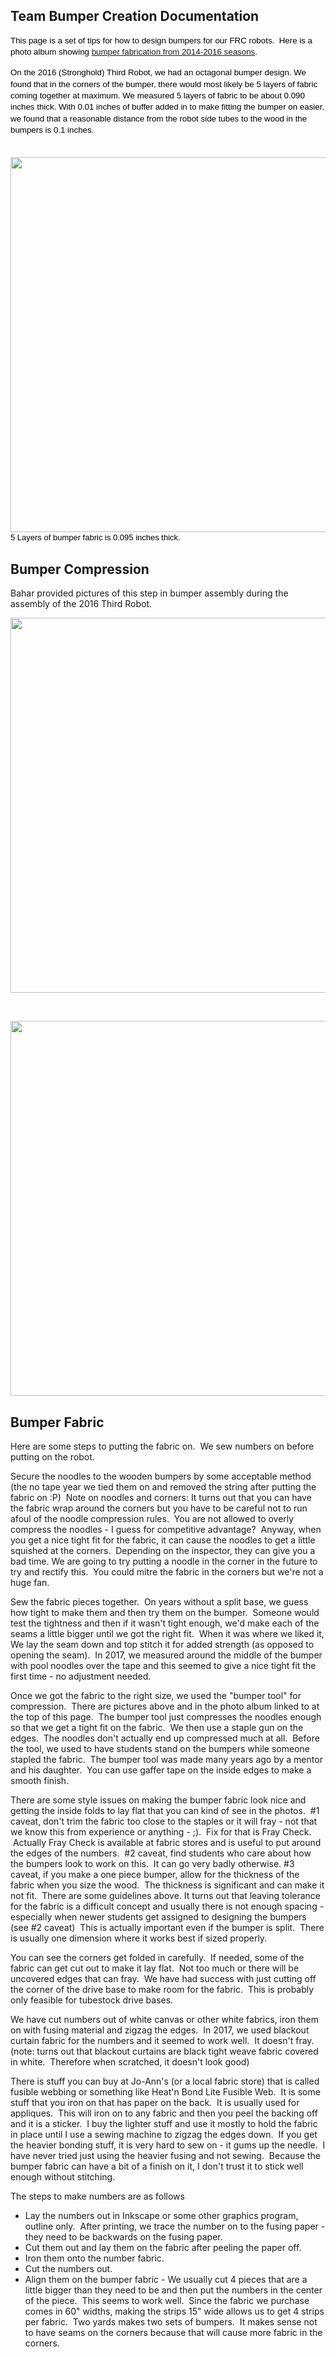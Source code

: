   <div class="content">
    <div class="field field-name-body field-type-text-with-summary field-label-hidden"><div class="field-items"><div class="field-item even"><h2>Team Bumper Creation Documentation</h2><h2 style="line-height: 1.38; margin-top: 11pt; margin-bottom: 11pt;" dir="ltr"><span style="font-size: 13.333333333333332px; font-family: Arial; color: #000000; background-color: transparent; font-weight: 400; font-style: normal; font-variant: normal; text-decoration: none; vertical-align: baseline; white-space: pre-wrap;">This page is a set of tips for how to design bumpers for our FRC robots.  Here is a photo album showing <a href="https://photos.google.com/share/AF1QipNiN01Iz9mbhol8uk3jgPH37uxdTjKmLc0aLxVyPz3oJoafvb0XsbvQkQihXAwvjg?key=V0VybldRc2JReE9ieDB2cVltbWp2XzJ2aG9LajJR">bumper fabrication from 2014-2016 seasons</a>.</span></h2><p style="line-height: 1.38; margin-top: 11pt; margin-bottom: 11pt;" dir="ltr"><span style="font-size: 13.333333333333332px; font-family: Arial; color: #000000; background-color: transparent; font-weight: 400; font-style: normal; font-variant: normal; text-decoration: none; vertical-align: baseline; white-space: pre-wrap;">On the 2016 (Stronghold) Third Robot, we had an octagonal bumper design. We found that in the corners of the bumper, there would most likely be 5 layers of fabric coming together at maximum. We measured 5 layers of fabric to be about 0.090 inches thick. With 0.01 inches of buffer added in to make fitting the bumper on easier, we found that a reasonable distance from the robot side tubes to the wood in the bumpers is 0.1 inches.</span></p><p style="line-height: 1.38; margin-top: 11pt; margin-bottom: 11pt;" dir="ltr"><span style="font-size: 13.333333333333332px; font-family: Arial; color: #000000; background-color: transparent; font-weight: 400; font-style: normal; font-variant: normal; text-decoration: none; vertical-align: baseline; white-space: pre-wrap;"> <img src="https://static.wixstatic.com/media/3dfd0a_afad42a4e9804b48b72341f746616f36~mv2.jpg" alt="" width="800" height="600" /><br /><span style="font-family: &quot;Lucida Grande&quot;, &quot;Lucida Sans Unicode&quot;, sans-serif; font-size: 13.008px;">5 Layers of bumper fabric is 0.095 inches thick.</span></span></p><h2>Bumper Compression</h2><p>Bahar provided pictures of this step in bumper assembly during the assembly of the 2016 Third Robot.</p><p><img src="https://static.wixstatic.com/media/3dfd0a_bfee264a03554f4b9bd7574c6d2429ff~mv2.jpg" alt="" width="800" height="600" /></p><p> </p><p><img src="https://static.wixstatic.com/media/3dfd0a_1cbe569458554b1585ad177dc79a57f7~mv2.jpg" alt="" width="800" height="600" /></p><h2>Bumper Fabric</h2><p>Here are some steps to putting the fabric on.  We sew numbers on before putting on the robot.</p><p>Secure the noodles to the wooden bumpers by some acceptable method (the no tape year we tied them on and removed the string after putting the fabric on :P)  Note on noodles and corners: It turns out that you can have the fabric wrap around the corners but you have to be careful not to run afoul of the noodle compression rules.  You are not allowed to overly compress the noodles - I guess for competitive advantage?  Anyway, when you get a nice tight fit for the fabric, it can cause the noodles to get a little squished at the corners.  Depending on the inspector, they can give you a bad time. We are going to try putting a noodle in the corner in the future to try and rectify this.  You could mitre the fabric in the corners but we're not a huge fan.</p><p>Sew the fabric pieces together.  On years without a split base, we guess how tight to make them and then try them on the bumper.  Someone would test the tightness and then if it wasn't tight enough, we'd make each of the seams a little bigger until we got the right fit.  When it was where we liked it, We lay the seam down and top stitch it for added strength (as opposed to opening the seam).  In 2017, we measured around the middle of the bumper with pool noodles over the tape and this seemed to give a nice tight fit the first time - no adjustment needed.</p><p>Once we got the fabric to the right size, we used the "bumper tool" for compression.  There are pictures above and in the photo album linked to at the top of this page.  The bumper tool just compresses the noodles enough so that we get a tight fit on the fabric.  We then use a staple gun on the edges.  The noodles don't actually end up compressed much at all.  Before the tool, we used to have students stand on the bumpers while someone stapled the fabric.  The bumper tool was made many years ago by a mentor and his daughter.  You can use gaffer tape on the inside edges to make a smooth finish.</p><p>There are some style issues on making the bumper fabric look nice and getting the inside folds to lay flat that you can kind of see in the photos.  #1 caveat, don't trim the fabric too close to the staples or it will fray - not that we know this from experience or anything - ;).  Fix for that is Fray Check.  Actually Fray Check is available at fabric stores and is useful to put around the edges of the numbers.  #2 caveat, find students who care about how the bumpers look to work on this.  It can go very badly otherwise. #3 caveat, if you make a one piece bumper, allow for the thickness of the fabric when you size the wood.  The thickness is significant and can make it not fit.  There are some guidelines above. It turns out that leaving tolerance for the fabric is a difficult concept and usually there is not enough spacing - especially when newer students get assigned to designing the bumpers (see #2 caveat)  This is actually important even if the bumper is split.  There is usually one dimension where it works best if sized properly. </p><p>You can see the corners get folded in carefully.  If needed, some of the fabric can get cut out to make it lay flat.  Not too much or there will be uncovered edges that can fray.  We have had success with just cutting off the corner of the drive base to make room for the fabric.  This is probably only feasible for tubestock drive bases.</p><p>We have cut numbers out of white canvas or other white fabrics, iron them on with fusing material and zigzag the edges.  In 2017, we used blackout curtain fabric for the numbers and it seemed to work well.  It doesn't fray. (note: turns out that blackout curtains are black tight weave fabric covered in white.  Therefore when scratched, it doesn't look good)</p><p>There is stuff you can buy at Jo-Ann's (or a local fabric store) that is called fusible webbing or something like Heat'n Bond Lite Fusible Web.  It is some stuff that you iron on that has paper on the back.  It is usually used for appliques.  This will iron on to any fabric and then you peel the backing off and it is a sticker.  I buy the lighter stuff and use it mostly to hold the fabric in place until I use a sewing machine to zigzag the edges down.  If you get the heavier bonding stuff, it is very hard to sew on - it gums up the needle.  I have never tried just using the heavier fusing and not sewing.  Because the bumper fabric can have a bit of a finish on it, I don't trust it to stick well enough without stitching.</p><p>The steps to make numbers are as follows</p><ul><li>Lay the numbers out in Inkscape or some other graphics program, outline only.  After printing, we trace the number on to the fusing paper - they need to be backwards on the fusing paper.</li><li>Cut them out and lay them on the fabric after peeling the paper off.</li><li>Iron them onto the number fabric.</li><li>Cut the numbers out.</li><li>Align them on the bumper fabric - We usually cut 4 pieces that are a little bigger than they need to be and then put the numbers in the center of the piece.  This seems to work well.  Since the fabric we purchase comes in 60" widths, making the strips 15" wide allows us to get 4 strips per fabric.  Two yards makes two sets of bumpers.  It makes sense not to have seams on the corners because that will cause more fabric in the corners.</li></ul></div></div></div>  </div>

  
  
</div>
  </div>
</div>
  </div>
    </div>